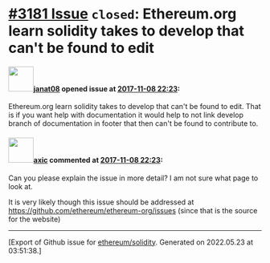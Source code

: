 # [\#3181 Issue](https://github.com/ethereum/solidity/issues/3181) `closed`: Ethereum.org learn solidity takes to develop that can't be found to edit

#### <img src="https://avatars.githubusercontent.com/u/11337345?v=4" width="50">[janat08](https://github.com/janat08) opened issue at [2017-11-08 22:23](https://github.com/ethereum/solidity/issues/3181):

Ethereum.org learn solidity takes to develop that can't be found to edit. That is if you want help with documentation it would help to not link develop branch of documentation in footer that then can't be found to contribute to.

#### <img src="https://avatars.githubusercontent.com/u/20340?v=4" width="50">[axic](https://github.com/axic) commented at [2017-11-08 22:23](https://github.com/ethereum/solidity/issues/3181#issuecomment-344087565):

Can you please explain the issue in more detail? I am not sure what page to look at.

It is very likely though this issue should be addressed at https://github.com/ethereum/ethereum-org/issues (since that is the source for the website)


-------------------------------------------------------------------------------



[Export of Github issue for [ethereum/solidity](https://github.com/ethereum/solidity). Generated on 2022.05.23 at 03:51:38.]
